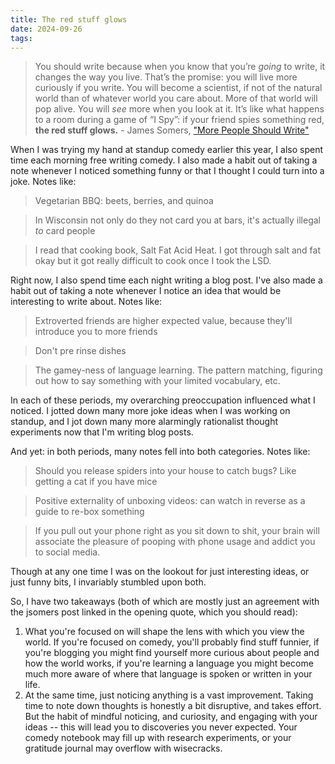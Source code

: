```yaml
---
title: The red stuff glows
date: 2024-09-26
tags:
---
```


> You should write because when you know that you’re _going_ to write, it changes the way you live.
> That’s the promise: you will live more curiously if you write. You will become a scientist, if not of the natural world than of whatever world you care about. More of that world will pop alive. You will _see_ more when you look at it. It’s like what happens to a room during a game of “I Spy”: if your friend spies something red, **the red stuff glows.** - James Somers, ["More People Should Write"](http://jsomers.net/blog/more-people-should-write)

When I was trying my hand at standup comedy earlier this year, I also spent time each morning free writing comedy. I also made a habit out of taking a note whenever I noticed something funny or that I thought I could turn into a joke. Notes like:

> Vegetarian BBQ: beets, berries, and quinoa 

> In Wisconsin not only do they not card you at bars, it's actually illegal *to* card people 

> I read that cooking book, Salt Fat Acid Heat. I got through salt and fat okay but it got really difficult to cook once I took the LSD. 

Right now, I also spend time each night writing a blog post. I've also made a habit out of taking a note whenever I notice an idea that would be interesting to write about. Notes like:

> Extroverted friends are higher expected value, because they'll introduce you to more friends

> Don't pre rinse dishes 

> The gamey-ness of language learning. The pattern matching, figuring out how to say something with your limited vocabulary, etc.

In each of these periods, my overarching preoccupation influenced what I noticed. I jotted down many more joke ideas when I was working on standup, and I jot down many more alarmingly rationalist thought experiments now that I'm writing blog posts.

And yet: in both periods, many notes fell into both categories. Notes like:

> Should you release spiders into your house to catch bugs? Like getting a cat if you have mice

> Positive externality of unboxing videos: can watch in reverse as a guide to re-box something 

> If you pull out your phone right as you sit down to shit, your brain will associate the pleasure of pooping with phone usage and addict you to social media.

Though at any one time I was on the lookout for just interesting ideas, or just funny bits, I invariably stumbled upon both.

So, I have two takeaways (both of which are mostly just an agreement with the jsomers post linked in the opening quote, which you should read):
1. What you're focused on will shape the lens with which you view the world. If you're focused on comedy, you'll probably find stuff funnier, if you're blogging you might find yourself more curious about people and how the world works, if you're learning a language you might become much more aware of where that language is spoken or written in your life.
2. At the same time, just noticing anything is a vast improvement. Taking time to note down thoughts is honestly a bit disruptive, and takes effort. But the habit of mindful noticing, and curiosity, and engaging with your ideas -- this will lead you to discoveries you never expected. Your comedy notebook may fill up with research experiments, or your gratitude journal may overflow with wisecracks.